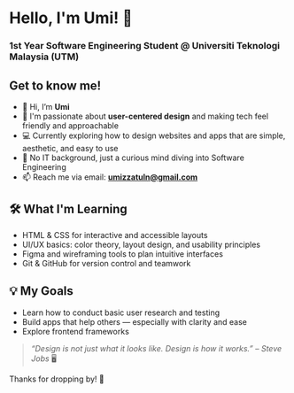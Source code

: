 # Hello, I'm Umi! 🌸  
### 1st Year Software Engineering Student @ Universiti Teknologi Malaysia (UTM)


## Get to know me!

- 👋 Hi, I’m **Umi**  
- 🎨 I'm passionate about **user-centered design** and making tech feel friendly and approachable  
- 💻 Currently exploring how to design websites and apps that are simple, aesthetic, and easy to use  
- 🧠 No IT background, just a curious mind diving into Software Engineering  
- 📫 Reach me via email: **umizzatuln@gmail.com**


## 🛠️ What I'm Learning

- HTML & CSS for interactive and accessible layouts  
- UI/UX basics: color theory, layout design, and usability principles  
- Figma and wireframing tools to plan intuitive interfaces  
- Git & GitHub for version control and teamwork


## 💡 My Goals
  
- Learn how to conduct basic user research and testing  
- Build apps that help others — especially with clarity and ease  
- Explore frontend frameworks

> _“Design is not just what it looks like. Design is how it works.” – Steve Jobs_ 🖥️

Thanks for dropping by! 🌸
